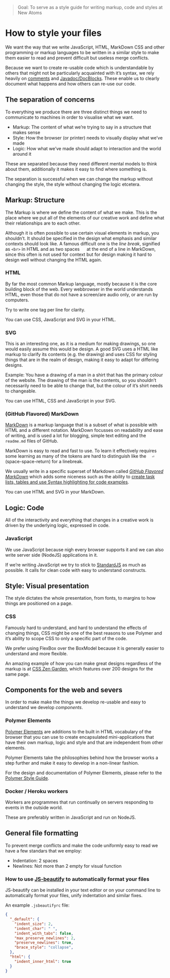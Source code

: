 > Goal: To serve as a style guide for writing markup, code and styles at New Atoms

# How to style your files

We want the way that we write JavaScript, HTML, MarkDown CSS and other programming or markup languages to be written in a similar style to make them easier to read and prevent difficult but useless merge conflicts.

Because we want to create re-usable code which is understandable by others that might not be particularly acquainted with it’s syntax, we rely heavily on [comments](https://en.wikipedia.org/wiki/Comment_(computer_programming)) and [Javadoc/DocBlocks](https://en.wikipedia.org/wiki/Javadoc). These enable us to clearly document what happens and how others can re-use our code.

## The separation of concerns

To everything we produce there are three distinct things we need to communicate to machines in order to visualise what we want. 

- Markup: The content of what we’re trying to say in a structure that makes sense
- Style: How the browser (or printer) needs to visually display what we’ve made
- Logic: How what we’ve made should adapt to interaction and the world around it

These are separated because they need different mental models to think about them, additionally it makes it easy to find where something is.

The separation is successful when we can change the markup without changing the style, the style without changing the logic etcetera.

## Markup: Structure

The Markup is where we define the content of what we make. This is the place where we put all of the elements of our creative work and define what their relationships are to each other.

Although it is often possible to use certain visual elements in markup, you shouldn’t. It should be specified in the design what emphasis and similar contexts should look like. A famous difficult one is the _line break_, signified as `<br>` in HTML and as two spaces `  ` at the end of a line in MarkDown, since this often is not used for context but for design making it hard to design well without changing the HTML again.

### HTML

By far the most common Markup language, mostly because it is the core building block of the web. Every webbrowser in the world understands HTML, even those that do not have a screen/are audio only, or are run by computers.

Try to write one tag per line for clarity.

You can use CSS, JavaScript and SVG in your HTML.

### SVG

This is an interesting one, as it is a medium for making drawings, so one would easily assume this would be design. A good SVG uses a HTML like markup to clarify its contents (e.g. the drawing) and uses CSS for styling things that are in the realm of design, making it easy to adapt for differing designs.

Example: You have a drawing of a man in a shirt that has the primary colour of the website. The drawing of the man is the contents, so you shouldn’t necessarily need to be able to change that, but the colour of it’s shirt needs to changeable.

You can use HTML, CSS and JavaScript in your SVG.

### (GitHub Flavored) MarkDown

[MarkDown](https://daringfireball.net/projects/markdown/) is a markup language that is a subset of what is possible with HTML and a different notation. MarkDown focusses on readability and ease of writing, and is used a lot for blogging, simple text editing and the `readme.md` files of GitHub.

MarkDown is easy to read and fast to use. To learn it effectively requires some learning as many of the tokens are hard to distinguish like the `  ⏎` (space-space-return) for a linebreak.

We usually write in a specific superset of Markdown called [_GitHub Flavored MarkDown_](https://guides.github.com/features/mastering-markdown/) which adds some niceness such as the ability to [create task lists, tables and use Syntax highlighting for code examples](https://guides.github.com/features/mastering-markdown/#GitHub-flavored-markdown).

You can use HTML and SVG in your MarkDown.

## Logic: Code

All of the interactivity and everything that changes in a creative work is driven by the underlying logic, expressed in code.

### JavaScript

We use JavaScript because nigh every browser supports it and we can also write server side (NodeJS) applications in it.

If we’re writing JavaScript we try to stick to [StandardJS](http://standardjs.com/rules.html) as much as possible. It calls for clean code with easy to understand constructs.

## Style: Visual presentation

The style dictates the whole presentation, from fonts, to margins to how things are positioned on a page.

### CSS

Famously hard to understand, and hard to understand the effects of changing things, CSS might be one of the best reasons to use Polymer and it’s ability to scope CSS to only a specific part of the code.

We prefer using FlexBox over the BoxModel because it is generally easier to understand and more flexible.

An amazing example of how you can make great designs regardless of the markup is at [CSS Zen Garden](http://www.csszengarden.com/), which features over 200 designs for the same page.

## Components for the web and severs

In order to make make the things we develop re-usable and easy to understand we develop _components_.

### Polymer Elements

[Polymer Elements](https://www.polymer-project.org/1.0/) are additions to the built in HTML vocabulary of the browser that you can use to create encapsulated mini-applications that have their own markup, logic and style and that are independent from other elements.

Polymer Elements take the philosophies behind how the browser works a step further and make it easy to develop in a non-linear fashion.

For the design and documentation of Polymer Elements, please refer to the [Polymer Style Guide](polymerelements.github.io/style-guide).

### Docker / Heroku workers

Workers are programmes that run continually on servers responding to events in the outside world.

These are preferably written in JavaScript and run on NodeJS.

## General file formatting

To prevent merge conflicts and make the code uniformly easy to read we have a few standars that we employ:

- Indentation: 2 spaces
- Newlines: Not more than 2 empty for visual function

### How to use [JS-beautify](https://github.com/beautify-web/js-beautify) to automatically format your files

JS-beautify can be installed in your text editor or on your command line to automatically format your files, unify indentation and similar fixes.

An example `.jsbeautifyrc` file:

```json
{
  "_default": {
    "indent_size": 2,
    "indent_char": " ",
    "indent_with_tabs": false,
    "max_preserve_newlines": 2,
    "preserve_newlines": true,
    "brace_style": "collapse",
  },
  "html": {
    "indent_inner_html": true
  }
}
```

